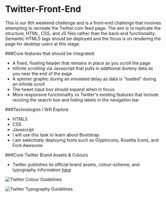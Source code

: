 Twitter-Front-End
=================

This is our 6th weekend challenge and is a front-end challenge that involves attempting to recreate the Twitter.com feed page.  The aim is to replicate the structure, HTML, CSS, and JS files rather than the back-end functionality.  Semantic HTML5 tags should be deployed and the focus is on rendering the page for desktop users at this stage.  

###Core features that should be integrated:

- A fixed, floating header that remains in place as you scroll the page
- Infinite scrolling via Javascript that pulls in additional dummy data as you near the end of the page
- A spinner graphic during an emulated delay as data is "loaded" during an infinite scroll
- The tweet input box should expand when in focus
- More responsive functionality vs Twitter's existing features that include resizing the search box and hiding labels in the navigation bar

###Technologies I Will Explore
- HTML5
- CSS
- Javascript
- I will use this task to learn about Bootstrap
- I am selectively deploying fonts such as Glyphicons, Rosetta Icons, and Font Awesome

###Core Twitter Brand Assets & Colours

- Twitter publishes its official brand assets, colour-scheme, and typography information [here](https://about.twitter.com/press/brand-assets)

![Twitter Colour Guidelines](https://g.twimg.com/about/feature-corporate/image/About_colors_1.png)


![Twitter Typography Guidelines](https://g.twimg.com/About_typefaces_0.png)
